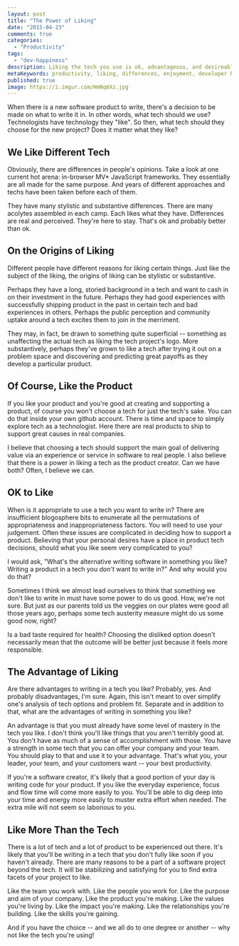 ```yaml
---
layout: post
title: "The Power of Liking"
date: "2015-04-23"
comments: true
categories:
  - "Productivity"
tags:
  - "dev-happiness"
description: Liking the tech you use is ok, advantageous, and desireable
metaKeywords: productivity, liking, differences, enjoyment, developer happiness, choosing a tech
published: true
image: https://i.imgur.com/HmNq6Xz.jpg
---
```


When there is a new software product to write, there's a decision to be made on what to write it in.  In other words, what tech should we use?  Technologists have technology they "like".  So then, what tech should they choose for the new project?  Does it matter what they like?

<!--more-->

## We Like Different Tech
Obviously, there are differences in people's opinions.  Take a look at one current hot arena: in-browser MV* JavaScript frameworks.  They essentially are all made for the same purpose.  And years of different approaches and techs have been taken before each of them.  

They have many stylistic and substantive differences.  There are many acolytes assembled in each camp.  Each likes what they have.  Differences are real and perceived.  They're here to stay.  That's ok and probably better than ok.

## On the Origins of Liking
Different people have different reasons for liking certain things.  Just like the subject of the liking, the origins of liking can be stylistic or substantive.  

Perhaps they have a long, storied background in a tech and want to cash in on their investment in the future.  Perhaps they had good experiences with successfully shipping product in the past in certain tech and bad experiences in others.  Perhaps the public perception and community uptake around a tech excites them to join in the merriment.  

They may, in fact, be drawn to something quite superficial -- something as unaffecting the actual tech as liking the tech project's logo.  More substantively, perhaps they've grown to like a tech after trying it out on a problem space and discovering and predicting great payoffs as they develop a particular product.

## Of Course, Like the Product
If you like your product and you're good at creating and supporting a product, of course you won't choose a tech for just the tech's sake.  You can do that inside your own github account.  There is time and space to simply explore tech as a technologist.  Here there are real products to ship to support great causes in real companies.  

I believe that choosing a tech should support the main goal of delivering value via an experience or service in software to real people.  I also believe that there is a power in liking a tech as the product creator.  Can we have both?  Often, I believe we can.

## OK to Like
When is it appropriate to use a tech you want to write in?  There are insufficient blogosphere bits to enumerate all the permutations of appropriateness and inappropriateness factors.  You will need to use your judgement.  Often these issues are complicated in deciding how to support a product.  Believing that your personal desires have a place in product tech decisions, should what you like seem very complicated to you?

I would ask, "What's the alternative writing software in something you like?   Writing a product in a tech you _don't_ want to write in?"  And why would you do that?  

Sometimes I think we almost lead ourselves to think that something we don't like to write in must have some power to do us good.  How, we're not sure.  But just as our parents told us the veggies on our plates were good all those years ago, perhaps some tech austerity measure might do us some good now, right?

Is a bad taste required for health?  Choosing the disliked option doesn't necessarily mean that the outcome will be better just because it feels more responsible.

## The Advantage of Liking
Are there advantages to writing in a tech you like?  Probably, yes.  And probably disadvantages, I'm sure.  Again, this isn't meant to over simplify one's analysis of tech options and problem fit.  Separate and in addition to that, what are the advantages of writing in something you like? 

An advantage is that you must already have some level of mastery in the tech you like.  I don't think you'll like things that you aren't terribly good at.  You don't have as much of a sense of accomplishment with those.  You have a strength in some tech that you can offer your company and your team.  You should play to that and use it to your advantage.  That's what you, your leader, your team, and your customers want -- your best productivity.

If you're a software creator, it's likely that a good portion of your day is writing code for your product.  If you like the everyday experience, focus and flow time will come more easily to you.  You'll be able to dig deep into your time and energy more easily to muster extra effort when needed.  The extra mile will not seem so laborious to you.

## Like More Than the Tech
There is a lot of tech and a lot of product to be experienced out there.  It's likely that you'll be writing in a tech that you don't fully like soon if you haven't already.  There are many reasons to be a part of a software project beyond the tech.  It will be stabilizing and satisfying for you to find extra facets of your project to like. 

Like the team you work with.  Like the people you work for.  Like the purpose and aim of your company.  Like the product you're making.  Like the values you're living by.  Like the impact you're making.  Like the relationships you're building.  Like the skills you're gaining.  

And if you have the choice -- and we all do to one degree or another -- why not like the tech you're using!
